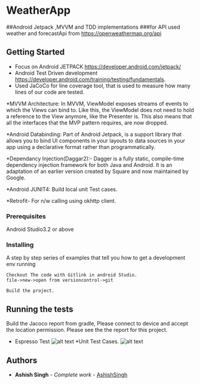 # WeatherApp
##Android Jetpack ,MVVM and TDD implementations 
###for API used weather and forecastApi from  https://openweathermap.org/api


## Getting Started
* Focus on Android JETPACK https://developer.android.com/jetpack/
* Android Test Driven development https://developer.android.com/training/testing/fundamentals.
* Used JaCoCo for line coverage tool, that is used to measure how many lines of our code are tested.

*MVVM Architecture: In MVVM, ViewModel exposes streams of events to which the Views can bind to. Like this, the ViewModel does not need to hold a reference to the View anymore, like the Presenter is. This also means that all the interfaces that the MVP pattern requires, are now dropped.

*Android Databinding: Part of Android Jetpack, is a support library that allows you to bind UI components in your layouts to data sources in your app using a declarative format rather than programmatically.

*Dependancy Injection(Daggar2):- Dagger is a fully static, compile-time dependency injection framework for both Java and Android. It is an adaptation of an earlier version created by Square and now maintained by Google. 

*Android JUNIT4: Build local unit Test cases.

*Retrofit- For n/w calling using okhttp client.



### Prerequisites

Android Studio3.2 or above

 

### Installing

A step by step series of examples that tell you how to get a development env running



```
Checkout The code with Gitlink in android Studio.
file->new->open from versioncontrol->git
```

```
Build the project.
```

## Running the tests

Build the Jacoco report from gradle, Please connect to device and accept the location permission. 
Please see the the report for this project.
* Espresso Test 
![alt text](https://user-images.githubusercontent.com/2376791/72666325-6ffb5080-3a2a-11ea-85bb-f9ad289c2596.png)
*Unit Test Cases.
![alt text](https://user-images.githubusercontent.com/2376791/72666329-77baf500-3a2a-11ea-9303-ebfea7932e71.png)



## Authors

* **Ashish Singh** - *Complete work* - [AshishSingh](https://github.com/Ashishsingh009)
